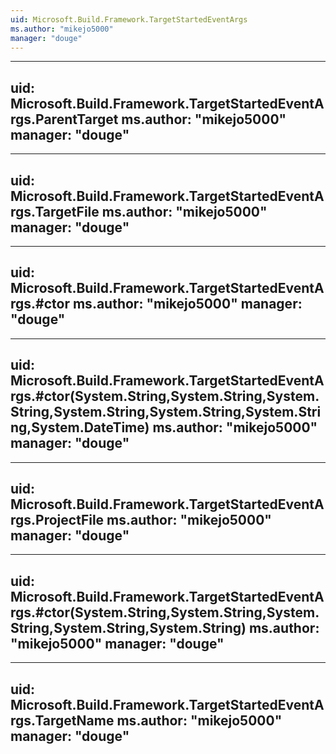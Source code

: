 ```yaml
---
uid: Microsoft.Build.Framework.TargetStartedEventArgs
ms.author: "mikejo5000"
manager: "douge"
---
```


---
uid: Microsoft.Build.Framework.TargetStartedEventArgs.ParentTarget
ms.author: "mikejo5000"
manager: "douge"
---

---
uid: Microsoft.Build.Framework.TargetStartedEventArgs.TargetFile
ms.author: "mikejo5000"
manager: "douge"
---

---
uid: Microsoft.Build.Framework.TargetStartedEventArgs.#ctor
ms.author: "mikejo5000"
manager: "douge"
---

---
uid: Microsoft.Build.Framework.TargetStartedEventArgs.#ctor(System.String,System.String,System.String,System.String,System.String,System.String,System.DateTime)
ms.author: "mikejo5000"
manager: "douge"
---

---
uid: Microsoft.Build.Framework.TargetStartedEventArgs.ProjectFile
ms.author: "mikejo5000"
manager: "douge"
---

---
uid: Microsoft.Build.Framework.TargetStartedEventArgs.#ctor(System.String,System.String,System.String,System.String,System.String)
ms.author: "mikejo5000"
manager: "douge"
---

---
uid: Microsoft.Build.Framework.TargetStartedEventArgs.TargetName
ms.author: "mikejo5000"
manager: "douge"
---
